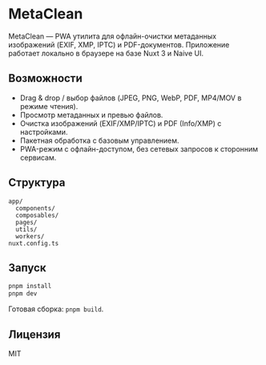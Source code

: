 # MetaClean

MetaClean — PWA утилита для офлайн-очистки метаданных изображений (EXIF, XMP, IPTC) и PDF-документов. Приложение
работает локально в браузере на базе Nuxt 3 и Naive UI.

## Возможности

- Drag & drop / выбор файлов (JPEG, PNG, WebP, PDF, MP4/MOV в режиме чтения).
- Просмотр метаданных и превью файлов.
- Очистка изображений (EXIF/XMP/IPTC) и PDF (Info/XMP) c настройками.
- Пакетная обработка с базовым управлением.
- PWA-режим с офлайн-доступом, без сетевых запросов к сторонним сервисам.

## Структура

```
app/
  components/
  composables/
  pages/
  utils/
  workers/
nuxt.config.ts
```

## Запуск

```bash
pnpm install
pnpm dev
```

Готовая сборка: `pnpm build`.

## Лицензия

MIT
